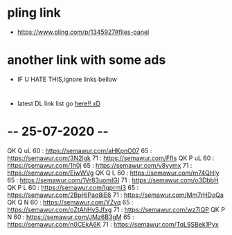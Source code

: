 # pling link 
* https://www.pling.com/p/1345927#files-panel

# another link with some ads
* IF U HATE THIS,ignore links bellow
# 
* latest DL link list go <a href="https://github.com/ZyCromerZ/android_kernel_asus_X01BD_old/blob/changelogs/download.MD#---25-07-2020---">here!! xD</a>
# 
# 
# -- 25-07-2020 --
QK Q uL
60 : https://semawur.com/aHKpnO07
65 : https://semawur.com/3N2lgk
71 : https://semawur.com/FfIs
QK P uL
60 : https://semawur.com/1h0j
65 : https://semawur.com/v8yymx
71 : https://semawur.com/EiwWVg
QK Q L
60 : https://semawur.com/m74QHly
65 : https://semawur.com/1Vr83uomIGI
71 : https://semawur.com/o3DbbH
QK P L
60 : https://semawur.com/IqprmI3
65 : https://semawur.com/2BpHIPaq8iE6
71 : https://semawur.com/Mm7rHDoQa
QK Q N
60 : https://semawur.com/YZvq
65 : https://semawur.com/oZtAhHvSJfxg
71 : https://semawur.com/wz7iQP
QK P N
60 : https://semawur.com/JMz6B3gM
65 : https://semawur.com/n0CEkA6K
71 : https://semawur.com/TqL9SBek1Pyx